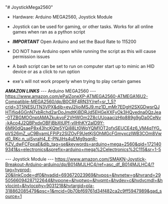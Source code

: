 "# JoystickMega2560" 

- Hardware: Arduino MEGA2560, Joystick Module

- Joystick can be used for gaming, or other tasks. Works for all online games when ran as a python script

- ***IMPORTANT*** Open Arduino and set the Baud Rate to 115200

- DO NOT have Arduino open while running the script as this will cause permission issues

- A bash script can be set to run on computer start up to mimic an HID device or as a click to run option

- exe's will not work properly when trying to play certain games

***AMAZON LINKS***
--- Arduino MEGA2560 ---
https://www.amazon.com/ePalZoneXP-ATMEGA2560-ATMEGA16U2-Compatible-MEGA2560/dp/B0CRF4RN3Y/ref=sr_1_5?crid=3T5NESUTN3VPX&dib=eyJ2IjoiMSJ9.mz1D_mMr7EDgH2SXGDwsrQJHTifiq4GGnN7xbRchd2arDoJmdtKiBDRJd5EHGeXXFyOk3HQvedna0QzJea-0TZBGMOOnptAMAZkukvoF2VHWOm2Z8cUUoaacizHlp889g9gDa0CeNv-kAco4J2QBPxdxOBFjBbXtUPf-vllHhKY2aID9Y-6M90dQsaeP8x43hcKQte5YQi88Lt0WqYQM1OT2ofxSEUCE4z6_VM4q1YG_pVS26mZ_uC9BvamLFPiPz2SlZOvF9UetKjSOhMGcFGmyxczIWB3COm8Vwd0_RKc.n_uiSyraH4_E-PNJiHs4uEMg9sqnR-KZV_dwFCFpxaE&dib_tag=se&keywords=arduino+mega+2560&qid=1721409341&s=electronics&sprefix=arduino+mega%2Celectronics%2C115&sr=1-5

--- Joystick Module --- 
https://www.amazon.com/SMAKN-Joystick-Breakout-Arduino-arduino/dp/B014MJLHC4/ref=asc_df_B014MJLHC4/?tag=hyprod-20&linkCode=df0&hvadid=693672023969&hvpos=&hvnetw=g&hvrand=2950566094287122644&hvpone=&hvptwo=&hvqmt=&hvdev=c&hvdvcmdl=&hvlocint=&hvlocphy=9031218&hvtargid=pla-318862085479&psc=1&mcid=0b70bf69761d34f482ca2c9ff5947989&gad_source=1
